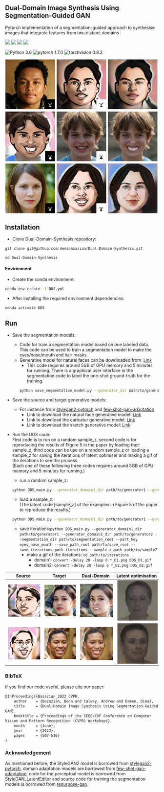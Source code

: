 ## Dual-Domain Image Synthesis Using Segmentation-Guided GAN 


Pytorch implementation of a segmentation-guided approach to synthesise images that integrate features from two distinct domains. 

<a href="https://arxiv.org/pdf/2204.09015.pdf"><img src="https://img.shields.io/badge/arXiv-2204.09015-b31b1b.svg" height=22.5></a>
<a href="https://github.com/denabazazian/Dual-Domain-Synthesis/blob/main/images/poster.pdf"><img src="https://img.shields.io/static/v1?label=Paper&message=Poster&color=blueviolet" height=22.5></a>
<a href="https://openaccess.thecvf.com/content/CVPR2022W/NTIRE/papers/Bazazian_Dual-Domain_Image_Synthesis_Using_Segmentation-Guided_GAN_CVPRW_2022_paper.pdf"><img src="https://img.shields.io/static/v1?label=Paper&message=CVF&color=blue" height=22.5></a>
<a href="https://github.com/denabazazian/Dual-Domain-Synthesis/blob/main/LICENSE"><img src="https://img.shields.io/badge/License-MIT-yellow.svg" height=22.5></a> 

![Python 3.6](https://img.shields.io/badge/python-3.6-green.svg?style=plastic)
![pytorch 1.7.0](https://img.shields.io/badge/pytorch-1.7.1-green.svg?style=plastic)
![torchvision 0.8.2](https://img.shields.io/badge/torchvision-0.8.2-green.svg?style=plastic)

<!--
 [![Poster](https://img.shields.io/badge/Poster-blueviolet)](https://github.com/denabazazian/Dual-Domain-Synthesis/blob/main/images/poster.pdf)
 --> 
<!-- 
[[paper]](https://arxiv.org/pdf)
--> 

<img src="images/main_img.png" width="500">
 
 

## Installation

- Clone Dual-Domain-Synthesis repository: 

```
git clone git@github.com:denabazazian/Dual-Domain-Synthesis.git
```

```
cd Dual-Domain-Synthesis
```

#### Environment

- Create the conda environment:

```bash
conda env create -f DDS.yml
```

- After installing the required environment dependencies: 

```bash
conda activate DDS
```

## Run

- Save the segmentation models: 
  - Code for train a segmentation model based on one labeled data. This code can be used to train a segmentation model to make the eyes/nose/mouth and hair masks. 
  - Generative model for natural faces can be downloaded from: [Link](https://drive.google.com/file/d/1PQutd-JboOCOZqmd95XWxWrO8gGEvRcO/view)
    - This code requires around 5GB of GPU memory and 5 minutes for running. There is a graphical user interface in the segmentation code to label the one-shot ground-truth for the training. 
    ```bash
    python save_segmentation_model.py --generator_dir path/to/generator  --segmentation_dir path/to/segmentation --part_key eyes
    ```

- Save the source and target generative models: 
  - For instance from [stylegan2-pytorch](https://github.com/rosinality/stylegan2-pytorch) and [few-shot-gan-adaptation](https://github.com/utkarshojha/few-shot-gan-adaptation)
    - Link to download the natural face generative model: [Link](https://drive.google.com/file/d/1PQutd-JboOCOZqmd95XWxWrO8gGEvRcO/view) 
    - Link to download the caricatur generative model: [Link](https://drive.google.com/file/d/1CX8uYEWqlZaY7or_iuLp3ZFBcsOOXMt8/view) 
    - Link to download the sketch generative model: [Link](https://drive.google.com/file/d/1Qkdeyk_-1pqgvrIFy6AzsSYNgZMtwKX3/view)

- Run the DDS code:  
First code is to run on a random sample_z, second code is for reproducing the results of Figure 5 in the paper by loading their sample_z, third code can be use on a random sample_z or loading a sample_z for saving the iterations of latent optimiser and making a gif of the iterations to see the process.  
(Each one of these following three codes requires around 5GB of GPU memory and 5 minutes for running.)

  - run a random sample_z:
   ```bash
  python DDS_main.py --generator_domain1_dir path/to/generator1 --generator_domain2_dir path/to/generator2 --segmentation_dir path/to/segmentation_root --part_key eyes_nose_mouth --save_path_root path/to/save_root
  ```
  - load a sample_z:  
  (The latent code [sample_z] of the examples in Figure 5 of the paper to reproduce the results.)
  ```bash
  python DDS_main.py --generator_domain1_dir path/to/generator1 --generator_domain2_dir path/to/generator2 --segmentation_dir path/to/segmentation_root --part_key eyes_nose_mouth --save_path_root path/to/save_root --sample_z_path path/to/sampleZ
  ```
  - save iterations:```
  python DDS_main.py --generator_domain1_dir path/to/generator1 --generator_domain2_dir path/to/generator2 --segmentation_dir path/to/segmentation_root --part_key eyes_nose_mouth --save_path_root path/to/save_root --save_iterations_path iterations --sample_z_path path/to/sampleZ ```
    - make a gif of the iterations: ```cd path/to/iterations```
      - domain1: ```convert -delay 20 -loop 0 *_D1.png DDS_D1.gif```
      - domain2: ```convert -delay 20 -loop 0 *_D2.png DDS_D2.gif```  



|Source| Target | Dual-Domain | Latent optimisation |
| -- |  -- | -- | -- |
|<img src="images/27_org_target.png" width="250" hspace="3"> | <img src="images/27_org_source.png" width="250" hspace="3">| <img src="images/27_DDS.png" width="250" hspace="3">| <img src="images/gif_27_iter.gif" width="250" hspace="3">|
|<img src="images/34_org_target.png" width="250" hspace="3"> | <img src="images/34_org_source.png" width="250" hspace="3">| <img src="images/34_DDS.png" width="250" hspace="3">| <img src="images/gif_34_iter.gif" width="250" hspace="3">|


### BibTeX
If you find our code useful, please cite our paper:

```
@InProceedings{Bazazian_2022_CVPR,
    author    = {Bazazian, Dena and Calway, Andrew and Damen, Dima},
    title     = {Dual-Domain Image Synthesis Using Segmentation-Guided GAN},
    booktitle = {Proceedings of the IEEE/CVF Conference on Computer Vision and Pattern Recognition (CVPR) Workshops},
    month     = {June},
    year      = {2022},
    pages     = {507-516}
}
```

###  Acknowledgement  
As mentioned before, the StyleGAN2 model is borrowed from [stylegan2-pytorch](https://github.com/rosinality/stylegan2-pytorch), domain adaptation models are borrowed from [few-shot-gan-adaptation](https://github.com/utkarshojha/few-shot-gan-adaptation), code for the perceptual model is borrowed from [StyleGAN_LatentEditor](https://github.com/pacifinapacific/StyleGAN_LatentEditor) and source code for training the segmentation models is borrowed from [repurpose-gan](https://github.com/bryandlee/repurpose-gan).
